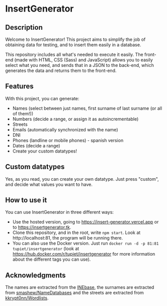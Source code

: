 # InsertGenerator

## Description
Welcome to InsertGenerator! This project aims to simplify the job of obtaining data for testing, and to insert them easily in a database.

This repository includes all what's needed to execute it easily. The front-end (made with HTML, CSS (Sass) and JavaScript) allows you to easily select what you need, and sends that in a JSON to the back-end, which generates the data and returns them to the front-end.

## Features
With this project, you can generate:
* Names (select between just names, first surname of last surname (or all of them!))
* Numbers (decide a range, or assign it as autoincrementable)
* Streets
* Emails (automatically synchronized with the name)
* DNI
* Phones (landline or mobile phones) - spanish version
* Dates (decide a range)
* Create your custom datatypes!

## Custom datatypes
Yes, as you read, you can create your own datatype. Just press "custom", and decide what values you want to have.

## How to use it
You can use InsertGenerator in three different ways:
* Use the hosted version, going to https://insert-generator.vercel.app or to https://insertgenerator.tk.
* Clone this repository, and in the root, write `npm start`. Look at http://localhost:81, the program will be running there.
* You can also use the Docker version. Just run `docker run -d -p 81:81 tupiet/insertgenerator` (look at https://hub.docker.com/r/tupiet/insertgenerator for more information about the different tags you can use).

## Acknowledgments
The names are extracted from the [INEbase](https://www.ine.es/dyngs/INEbase/es/operacion.htm?c=Estadistica_C&cid=1254736177009&menu=resultados&idp=1254734710990), the surnames are extracted from [smashew/NameDatabases](https://github.com/smashew/NameDatabases/blob/master/NamesDatabases/surnames/es.txt) and the streets are extracted from [kkrypt0nn/Wordlists](https://github.com/kkrypt0nn/Wordlists/blob/master/security_question_answers/street_names.txt). 
